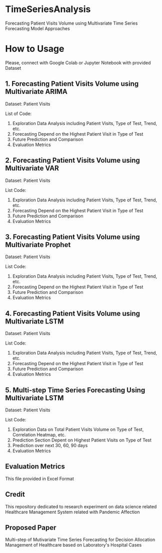 # TimeSeriesAnalysis
Forecasting Patient Visits Volume using Multivariate Time Series Forecasting Model Approaches

# How to Usage 
Please, connect with Google Colab or Jupyter Notebook with provided Dataset 

## 1. Forecasting Patient Visits Volume using Multivariate ARIMA
Dataset: Patient Visits

List of Code:
1. Exploration Data Analysis including Patient Visits, Type of Test, Trend, etc.
2. Forecasting Depend on the Highest Patient Visit in Type of Test
3. Future Prediction and Comparison
4. Evaluation Metrics

## 2. Forecasting Patient Visits Volume using Multivariate VAR
Dataset: Patient Visits

List Code:
1. Exploration Data Analysis including Patient Visits, Type of Test, Trend, etc.
2. Forecasting Depend on the Highest Patient Visit in Type of Test
3. Future Prediction and Comparison
4. Evaluation Metrics

## 3. Forecasting Patient Visits Volume using Multivariate Prophet
Dataset: Patient Visits

List Code:
1. Exploration Data Analysis including Patient Visits, Type of Test, Trend, etc.
2. Forecasting Depend on the Highest Patient Visit in Type of Test
3. Future Prediction and Comparison
4. Evaluation Metrics

## 4. Forecasting Patient Visits Volume using Multivariate LSTM
Dataset: Patient Visits

List Code:
1. Exploration Data Analysis including Patient Visits, Type of Test, Trend, etc.
2. Forecasting Depend on the Highest Patient Visit in Type of Test
3. Future Prediction and Comparison
4. Evaluation Metrics

## 5. Multi-step Time Series Forecasting Using Multivariate LSTM 
Dataset: Patient Visits

List Code:
1. Exploration Data on Total Patient Visits Volume on Type of Test, Correlation Heatmap, etc.
2. Prediction Section Depent on Highest Patient Visits on Type of Test
3. Prediction over next 30, 60, 90 days
4. Evaluation Metrics

## Evaluation Metrics
This file provided in Excel Format

## Credit
This repository dedicated to research experiment on data science related Healthcare Management System related with Pandemic Affection

## Proposed Paper
Multi-step of Mutivariate Time Series Forecasting for Decision Allocation Management of Healthcare based on Laboratory's Hospital Cases




